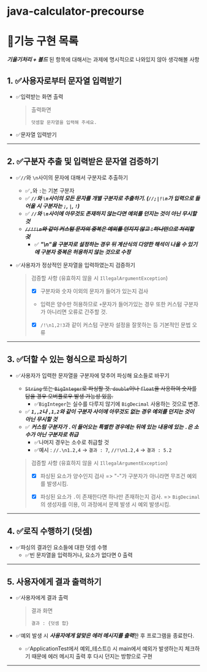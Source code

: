 # java-calculator-precourse

# 📄기능 구현 목록

***기울기처리 + 볼드*** 된 항목에 대해서는 과제에 명시적으로 나와있지 않아 생각해볼 사항

## 1. ✅사용자로부터 문자열 입력받기

- ✅입력받는 화면 출력

  > 출력화면
  >    ```
  >    덧셈할 문자열을 입력해 주세요.
  >    ```

- ✅문자열 입력받기

---

## 2. ✅구분자 추출 및 입력받은 문자열 검증하기

- ✅`//`와 `\n`사이의 문자에 대해서 구분자로 추출하기
    - ✅`,`와 `:`는 기본 구분자
    - ✅ ***`//`와 `\n`사이의 모든 문자를 개별 구분자로 추출하기. (`//;|!\n`가 입력으로 들어올 시 구분자는 `;`, `|`, `!`)***
    - ✅ ***`//`와 `\n`사이에 아무것도 존재하지 않는다면 예외를 던지는 것이 아닌 무시할 것***
    - ~~***`//!!\n`와 같이 커스텀 문자의 중복은 예외를 던지지 않고 `!`하나만으로 처리할 것***~~
        - ✅ ***"\n"을 구분자로 설정하는 경우 뒤 계산식의 다양한 해석이 나올 수 있기에 구분자 중복은 허용하지 않는 것으로 수정***

- ✅사용자가 정상적인 문자열을 입력하였는지 검증하기

  > 검증할 사항 (유효하지 않을 시 `IllegalArgumentException`)
  >
  > - [x] 구분자와 숫자 이외의 문자가 들어가 있는지 검사
  >
  > - 입력은 양수만 허용하므로 `+`문자가 들어가있는 경우 또한 커스텀 구분자가 아니리면 오류로 간주할 것.
  >
  > - [x] `/!\n1,2!3`과 같이 커스텀 구분자 설정을 잘못하는 등 기본적인 문법 오류

---

## 3. ✅더할 수 있는 형식으로 파싱하기

- ✅사용자가 입력한 문자열을 구분자에 맞추어 파싱해 요소들로 바꾸기
    - ~~`String` 또는 `BigInteger`로 파싱할 것. `double`이나 `float`을 사용하여 숫자를 담을 경우 오버플로우 발생 가능성 있음.~~
        - ✅`BigInteger`는 실수를 다루지 않기에 `BigDecimal` 사용하는 것으로 변경.
    - ✅ ***`1,,2`나 `,1,2`와 같이 구분자 사이에 아무것도 없는 경우 예외를 던지는 것이 아닌 무시할 것***
    - ✅ ***커스텀 구분자가 `.`이 들어오는 특별한 경우에는 뒤에 있는 내용에 있는 `.`은 소수가 아닌 구분자로 취급***
        - ✅나머지 경우는 소수로 취급할 것
        - ✅예시 : `//.\n1.2,4` -> `결과 : 7`, `//!\n1.2,4` -> `결과 : 5.2`

  > 검증할 사항 (유효하지 않을 시 `IllegalArgumentException`)
  >
  > - [x] 파싱된 요소가 양수인지 검사 => "-"가 구분자가 아니라면 무조건 예외를 발생시킴.
  >
  > - [x] 파싱된 요소가 `.`이 존재한다면 하나만 존재하는지 검사. => `BigDecimal`의 생성자를 이용, 이 과정에서 문제 발생 시 예외 발생시킴.

---

## 4. ✅로직 수행하기 (덧셈)

- ✅파싱의 결과인 요소들에 대한 덧셈 수행
    - ✅빈 문자열을 입력하거나, 요소가 없다면 0 출력

---

## 5. 사용자에게 결과 출력하기

- ✅사용자에게 결과 출력
  > 결과 화면
  >
  >  ```
  >  결과 : {덧셈 합}
  >  ```

- ✅예외 발생 시 ***사용자에게 알맞은 에러 메시지를 출력***한 후 프로그램을 종료한다.
    - ✅ApplicationTest에서 예외_테스트() 시 main에서 예외가 발생하는지 체크하기 때문에 에러 메시지 출력 후 다시 던지는 방향으로 구현

---

